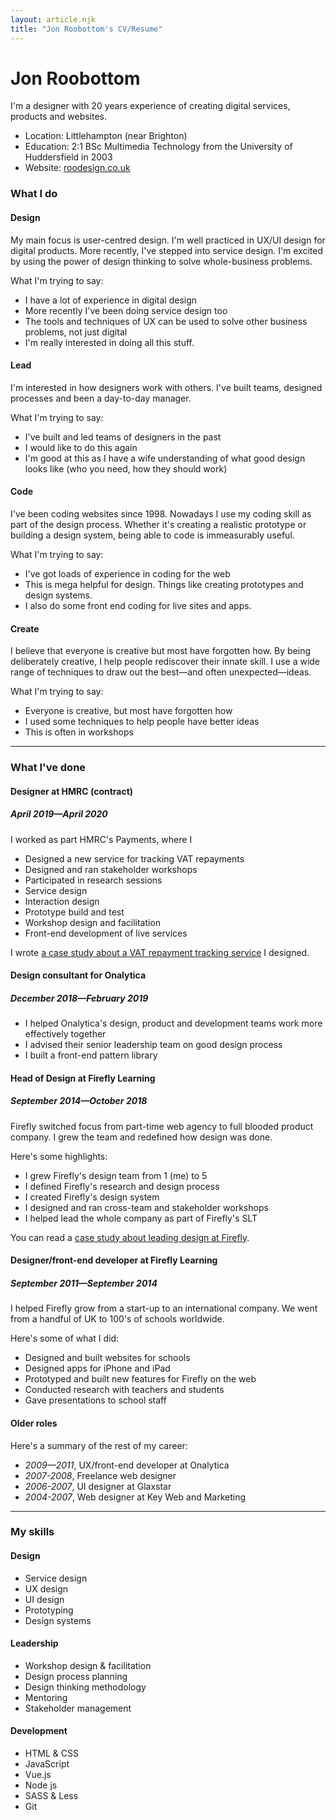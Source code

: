```yaml
---
layout: article.njk
title: "Jon Roobottom's CV/Resume"
---
```

# Jon Roobottom

I'm a designer with 20 years experience of creating digital services, products and websites.

<div class="basic-info layout--wide">

* Location: Littlehampton (near Brighton)
* Education: 2:1 BSc Multimedia Technology from the University of Huddersfield in 2003
* Website: [roodesign.co.uk](https://roodesign.co.uk)

</div>


### What I do

#### Design

My main focus is user-centred design. I'm well practiced in UX/UI design for digital products. More recently, I've stepped into service design. I'm excited by using the power of design thinking to solve whole-business problems.

What I'm trying to say:

- I have a lot of experience in digital design
- More recently I've been doing service design too
- The tools and techniques of UX can be used to solve other business problems, not just digital 
- I'm really interested in doing all this stuff. 

#### Lead

I'm interested in how designers work with others. I've built teams, designed processes and been a day-to-day manager. 

What I'm trying to say:

- I've built and led teams of designers in the past
- I would like to do this again
- I'm good at this as I have a wife understanding of what good design looks like (who you need, how they should work)

#### Code

I've been coding websites since 1998. Nowadays I use my coding skill as part of the design process. Whether it's creating a realistic prototype or building a design system, being able to code is immeasurably useful. 

What I'm trying to say:

- I've got loads of experience in coding for the web
- This is mega helpful for design. Things like creating prototypes and design systems. 
- I also do some front end coding for live sites and apps. 

#### Create

I believe that everyone is creative but most have forgotten how. By being deliberately creative, I help people rediscover their innate skill. I use a wide range of techniques to draw out the best—and often unexpected—ideas.

What I'm trying to say:

- Everyone is creative, but most have forgotten how
- I used some techniques to help people have better ideas
- This is often in workshops

---

### What I've done

#### Designer at HMRC (contract)

##### April 2019—April 2020

I worked as part HMRC's Payments, where I

* Designed a new service for tracking VAT repayments
* Designed and ran stakeholder workshops
* Participated in research sessions
* Service design
* Interaction design
* Prototype build and test
* Workshop design and facilitation
* Front-end development of live services

I wrote [a case study about a VAT repayment tracking service](#) I designed. 

#### Design consultant for Onalytica

##### December 2018—February 2019

* I helped Onalytica's design, product and development teams work more effectively together
* I advised their senior leadership team on good design process
* I built a front-end pattern library

#### Head of Design at Firefly Learning

##### September 2014—October 2018

Firefly switched focus from part-time web agency to full blooded product company. I grew the team and redefined how design was done. 

Here's some highlights:

- I grew Firefly's design team from 1 (me) to 5
- I defined Firefly's research and design process
- I created Firefly's design system
- I designed and ran cross-team and stakeholder workshops
- I helped lead the whole company as part of Firefly's SLT

You can read a [case study about leading design at Firefly](https://roodesign.co.uk/case-studies/firefly/).

#### Designer/front-end developer at Firefly Learning

##### September 2011—September 2014

I helped Firefly grow from a start-up to an international company. We went from a handful of UK to 100's of schools worldwide. 

Here's some of what I did:

* Designed and built websites for schools
* Designed apps for iPhone and iPad
* Prototyped and built new features for Firefly on the web
* Conducted research with teachers and students 
* Gave presentations to school staff 


#### Older roles

Here's a summary of the rest of my career:

* *2009—2011*, UX/front-end developer at Onalytica
* *2007-2008*, Freelance web designer
* *2006-2007*, UI designer at Glaxstar
* *2004-2007*, Web designer at Key Web and Marketing

---

### My skills

#### Design

* Service design
* UX design
* UI design
* Prototyping
* Design systems 

#### Leadership

* Workshop design & facilitation
* Design process planning
* Design thinking methodology
* Mentoring
* Stakeholder management

#### Development

* HTML & CSS
* JavaScript
* Vue.js
* Node js 
* SASS & Less
* Git
